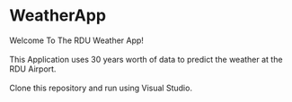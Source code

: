 # WeatherApp
Welcome To The RDU Weather App!<br><br>
This Application uses 30 years worth of data to predict the weather at the RDU Airport.<br><br>
Clone this repository and run using Visual Studio. 

